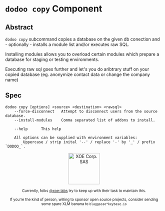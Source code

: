 # `dodoo copy` Component

## Abstract

`dodoo copy` subcommand copies a database on the given db conection and -
optionally - installs a module list and/or executes raw SQL.

Installing modules allows you to overload certain modules which prepare a
database for staging or testing environments.

Executing raw sql goes further and let's you do aribtrary stuff on your
copied database (eg. anonymize contact data or change the company name)

## Spec

```
dodoo copy [options] <source> <destination> <rawsql>
    --force-disconnect   Attempt to disconnect users from the source database.
    --install-modules    Comma separated list of addons to install.

    --help      This help

    All options can be supplied with environment variables:
        Uppercase / strip inital '--' / replace '-' by '_' / prefix `DODOO_`.
```


<div align="center">
    <div>
        <a href="https://xoe.solutions">
            <img width="100" src="https://erp.xoe.solutions/logo.png" alt="XOE Corp. SAS">
        </a>
    </div>
    <p>
    <sub>Currently, folks <a href="https://github.com/xoe-labs/">@xoe-labs</a> try to keep up with their task to maintain this.</sub>
    </p>
    <p>
    <sub>If you're the kind of person, willing to sponsor open source projects, consider sending some spare XLM banana to <code>blaggacao*keybase.io</code></sub>
    </p>
</div>
